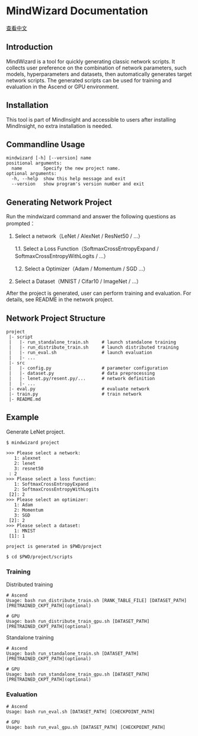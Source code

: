 # MindWizard Documentation

[查看中文](./README_CN.md)

## Introduction

MindWizard is a tool for quickly generating classic network scripts. It collects user preference on the combination of network parameters, such models, hyperparameters and datasets, then automatically generates target network scripts. The generated scripts can be used for training and evaluation in the Ascend or GPU environment.

## Installation

This tool is part of MindInsight and accessible to users after installing MindInsight, no extra installation is needed.

## Commandline Usage

```buildoutcfg
mindwizard [-h] [--version] name
positional arguments:
  name        Specify the new project name.
optional arguments:
  -h, --help  show this help message and exit
  --version   show program's version number and exit
```

## Generating Network Project

Run the mindwizard command and answer the following questions as prompted：

1. Select a network（LeNet / AlexNet / ResNet50 / ...）

    1.1. Select a Loss Function（SoftmaxCrossEntropyExpand / SoftmaxCrossEntropyWithLogits / ...）

    1.2. Select a Optimizer（Adam / Momentum / SGD ...）

2. Select a Dataset（MNIST / Cifar10 / ImageNet / ...）

After the project is generated, user can perform training and evaluation. For details, see README in the network project.

## Network Project Structure

```shell
project
 |- script
 |   |- run_standalone_train.sh     # launch standalone training
 |   |- run_distribute_train.sh     # launch distributed training
 |   |- run_eval.sh                 # launch evaluation
 |   |- ...
 |- src
 |   |- config.py                   # parameter configuration
 |   |- dataset.py                  # data preprocessing
 |   |- lenet.py/resent.py/...      # network definition
 |   |- ...
 |- eval.py                         # evaluate network
 |- train.py                        # train network
 |- README.md
```

## Example

Generate LeNet project.

```buildoutcfg
$ mindwizard project

>>> Please select a network:
   1: alexnet
   2: lenet
   3: resnet50
 : 2
>>> Please select a loss function:
   1: SoftmaxCrossEntropyExpand
   2: SoftmaxCrossEntropyWithLogits
 [2]: 2
>>> Please select an optimizer:
   1: Adam
   2: Momentum
   3: SGD
 [2]: 2
>>> Please select a dataset:
   1: MNIST
 [1]: 1

project is generated in $PWD/project

$ cd $PWD/project/scripts
```

### Training

Distributed training

```
# Ascend
Usage: bash run_distribute_train.sh [RANK_TABLE_FILE] [DATASET_PATH] [PRETRAINED_CKPT_PATH](optional)

# GPU
Usage: bash run_distribute_train_gpu.sh [DATASET_PATH] [PRETRAINED_CKPT_PATH](optional)
```

Standalone training

```
# Ascend
Usage: bash run_standalone_train.sh [DATASET_PATH] [PRETRAINED_CKPT_PATH](optional)

# GPU 
Usage: bash run_standalone_train_gpu.sh [DATASET_PATH] [PRETRAINED_CKPT_PATH](optional)
```

### Evaluation

```
# Ascend
Usage: bash run_eval.sh [DATASET_PATH] [CHECKPOINT_PATH]

# GPU
Usage: bash run_eval_gpu.sh [DATASET_PATH] [CHECKPOINT_PATH]
```
